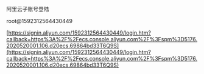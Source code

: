 阿里云子账号登陆

root@1592312564430449

[https://signin.aliyun.com/1592312564430449/login.htm?callback=https%3A%2F%2Fecs.console.aliyun.com%2F%3Fspm%3D5176.2020520001.106.d20ecs.69864bd33T6Q9S](https://signin.aliyun.com/1592312564430449/login.htm?callback=https%3A%2F%2Fecs.console.aliyun.com%2F%3Fspm%3D5176.2020520001.106.d20ecs.69864bd33T6Q9S)

